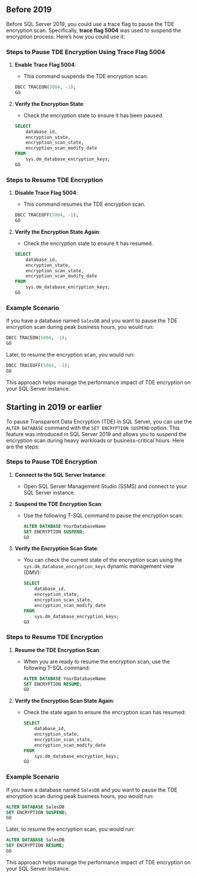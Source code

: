## Before 2019

Before SQL Server 2019, you could use a trace flag to pause the TDE encryption scan. Specifically, **trace flag 5004** was used to suspend the encryption process. Here’s how you could use it:

### Steps to Pause TDE Encryption Using Trace Flag 5004

1. **Enable Trace Flag 5004**:
   - This command suspends the TDE encryption scan.
   ```sql
   DBCC TRACEON(5004, -1);
   GO
   ```

2. **Verify the Encryption State**:
   - Check the encryption state to ensure it has been paused.
   ```sql
   SELECT 
       database_id,
       encryption_state,
       encryption_scan_state,
       encryption_scan_modify_date
   FROM 
       sys.dm_database_encryption_keys;
   GO
   ```

### Steps to Resume TDE Encryption

1. **Disable Trace Flag 5004**:
   - This command resumes the TDE encryption scan.
   ```sql
   DBCC TRACEOFF(5004, -1);
   GO
   ```

2. **Verify the Encryption State Again**:
   - Check the encryption state to ensure it has resumed.
   ```sql
   SELECT 
       database_id,
       encryption_state,
       encryption_scan_state,
       encryption_scan_modify_date
   FROM 
       sys.dm_database_encryption_keys;
   GO
   ```

### Example Scenario
If you have a database named `SalesDB` and you want to pause the TDE encryption scan during peak business hours, you would run:
```sql
DBCC TRACEON(5004, -1);
GO
```
Later, to resume the encryption scan, you would run:
```sql
DBCC TRACEOFF(5004, -1);
GO
```

This approach helps manage the performance impact of TDE encryption on your SQL Server instance.

## Starting in 2019 or earlier

To pause Transparent Data Encryption (TDE) in SQL Server, you can use the `ALTER DATABASE` command with the `SET ENCRYPTION SUSPEND` option. This feature was introduced in SQL Server 2019 and allows you to suspend the encryption scan during heavy workloads or business-critical hours. Here are the steps:

### Steps to Pause TDE Encryption

1. **Connect to the SQL Server Instance**:
   - Open SQL Server Management Studio (SSMS) and connect to your SQL Server instance.

2. **Suspend the TDE Encryption Scan**:
   - Use the following T-SQL command to pause the encryption scan:
     ```sql
     ALTER DATABASE YourDatabaseName
     SET ENCRYPTION SUSPEND;
     GO
     ```

3. **Verify the Encryption Scan State**:
   - You can check the current state of the encryption scan using the `sys.dm_database_encryption_keys` dynamic management view (DMV):
     ```sql
     SELECT 
         database_id,
         encryption_state,
         encryption_scan_state,
         encryption_scan_modify_date
     FROM 
         sys.dm_database_encryption_keys;
     GO
     ```

### Steps to Resume TDE Encryption

1. **Resume the TDE Encryption Scan**:
   - When you are ready to resume the encryption scan, use the following T-SQL command:
     ```sql
     ALTER DATABASE YourDatabaseName
     SET ENCRYPTION RESUME;
     GO
     ```

2. **Verify the Encryption Scan State Again**:
   - Check the state again to ensure the encryption scan has resumed:
     ```sql
     SELECT 
         database_id,
         encryption_state,
         encryption_scan_state,
         encryption_scan_modify_date
     FROM 
         sys.dm_database_encryption_keys;
     GO
     ```

### Example Scenario
If you have a database named `SalesDB` and you want to pause the TDE encryption scan during peak business hours, you would run:
```sql
ALTER DATABASE SalesDB
SET ENCRYPTION SUSPEND;
GO
```
Later, to resume the encryption scan, you would run:
```sql
ALTER DATABASE SalesDB
SET ENCRYPTION RESUME;
GO
```

This approach helps manage the performance impact of TDE encryption on your SQL Server instance.

